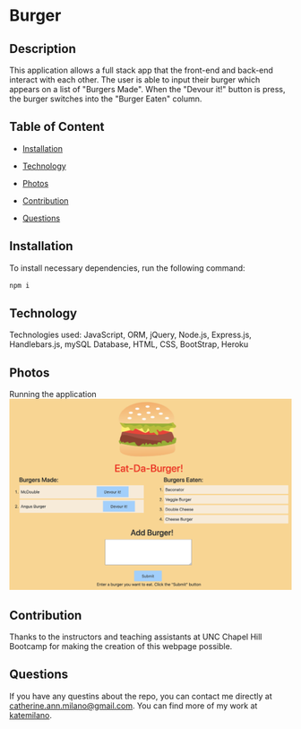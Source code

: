 # Burger

## Description
This application allows  a full stack app that the front-end and back-end interact with each other. The user is able to input their burger which appears on a list of "Burgers Made". When the "Devour it!" button is press, the burger switches into the "Burger Eaten" column. 

## Table of Content

* [Installation](#installation)

* [Technology](#Technology)

* [Photos](#photos)

* [Contribution](#contribution)

* [Questions](#questions)

## Installation
To install necessary dependencies, run the following command:

```bash
npm i
```

## Technology

Technologies used: JavaScript, ORM, jQuery, Node.js, Express.js, Handlebars.js, mySQL Database, HTML, CSS, BootStrap, Heroku


## Photos
Running the application
<img src="images/app.png">


## Contribution

Thanks to the instructors and teaching assistants at UNC Chapel Hill Bootcamp for making the creation of this webpage possible.

## Questions

If you have any questins about the repo, you can contact me directly at catherine.ann.milano@gmail.com. You can find more of my work at [katemilano](http://github.com/katemilano/).
    

